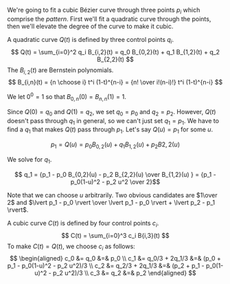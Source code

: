<script type="text/javascript" src="http://cdn.mathjax.org/mathjax/latest/MathJax.js?config=TeX-AMS_HTML"></script>
<script type="text/javascript">
    MathJax.Hub.Config({
        "HTML-CSS": { availableFonts:[] },
        "tex2jax": { inlineMath: [ [ '$', '$' ] ] }
    });
</script>

We're going to fit a cubic B&eacute;zier curve through three points $p_i$ which comprise the *pattern*.  First we'll fit a quadratic curve through the points, then we'll elevate the degree of the curve to make it cubic.

A quadratic curve $Q(t)$ is defined by three control points $q_i$.
$$ Q(t)
    = \sum_{i=0}^2 q_i B_{i,2}(t)
    = q_0 B_{0,2}(t) + q_1 B_{1,2}(t) + q_2 B_{2,2}(t)
$$
The $B_{i,2}(t)$ are Bernstein polynomials.
$$ B_{i,n}(t) = {n \choose i} t^i (1-t)^{n-i} = {n! \over i!(n-i)!} t^i (1-t)^{n-i} $$

We let $0^0 = 1$ so that $B_{0,n}(0) = B_{n,n}(1) = 1$.

Since $Q(0) = q_0$ and $Q(1) = q_2$, we set $q_0 = p_0$ and $q_2 = p_2$.  However, $Q(t)$ doesn't pass through $q_1$ in general, so we can't just set $q_1 = p_1$.  We have to find a $q_1$ that makes $Q(t)$ pass through $p_1$.  Let's say $Q(u) = p_1$ for some $u$.

$$ p_1 = Q(u) = p_0 B_{0,2}(u) + q_1 B_{1,2}(u) + p_2 B{2,2}(u) $$

We solve for $q_1$.

$$ q_1 = {p_1 - p_0 B_{0,2}(u) - p_2 B_{2,2}(u) \over B_{1,2}(u) }
    = {p_1 - p_0(1-u)^2 - p_2 u^2 \over 2}$$

Note that we can choose $u$ arbitrarily.  Two obvious candidates are $1\over 2$ and $\lvert p_1 - p_0 \rvert \over \lvert p_1 - p_0 \rvert + \lvert p_2 - p_1 \rvert$.

A cubic curve $C(t)$ is defined by four control points $c_i$.
$$ C(t) = \sum_{i=0}^3 c_i B{i,3}(t) $$
To make $C(t) = Q(t)$, we choose $c_i$ as follows:
$$
\begin{aligned}
c_0 &= q_0 &=& p_0 \\
c_1 &= q_0/3 + 2q_1/3 &=& (p_0 + p_1 - p_0(1-u)^2 - p_2 u^2)/3 \\
c_2 &= q_2/3 + 2q_1/3 &=& (p_2 + p_1 - p_0(1-u)^2 - p_2 u^2)/3 \\
c_3 &= q_2 &=& p_2
\end{aligned}
$$

